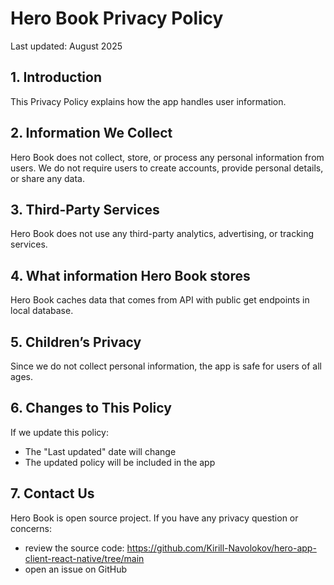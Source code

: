 # Hero Book Privacy Policy

Last updated:  August 2025

## 1. Introduction
This Privacy Policy explains how the app handles user information.

## 2. Information We Collect
Hero Book does not collect, store, or process any personal information from users.
We do not require users to create accounts, provide personal details, or share any data.

## 3. Third-Party Services
Hero Book does not use any third-party analytics, advertising, or tracking services.

## 4. What information Hero Book stores
Hero Book caches data that comes from API with public get endpoints in local database.

## 5. Children’s Privacy
Since we do not collect personal information, the app is safe for users of all ages.

## 6. Changes to This Policy
If we update this policy:
- The "Last updated" date will change
- The updated policy will be included in the app

## 7. Contact Us
Hero Book is open source project. If you have any privacy question or concerns:
- review the source code: https://github.com/Kirill-Navolokov/hero-app-client-react-native/tree/main
- open an issue on GitHub
